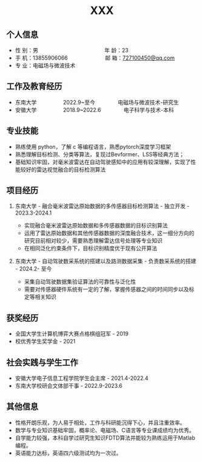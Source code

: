  <center>
     <h1>XXX</h1>
 </center>

## 个人信息 

* 性 别：男&emsp;&emsp;&emsp;&emsp;&emsp;&emsp;&emsp;&emsp;&emsp;&emsp;&emsp;&emsp;&ensp;年 龄：23  
* 手 机：13855906066 &emsp;&emsp;&emsp;&emsp;&emsp;&emsp;&ensp;  邮 箱：727100450@qq.com    
* 专 业：电磁场与微波技术 &emsp;&emsp;&emsp;&emsp;&emsp; 

## 工作及教育经历
       
* 东南大学&emsp;&emsp;&emsp;&emsp;&emsp;2022.9~至今&emsp;&emsp;&emsp;&emsp; 电磁场与微波技术-研究生         
* 安徽大学&emsp;&emsp;&emsp;&emsp;&emsp;2018.9~2022.6&emsp;&emsp;&emsp;&emsp; 电子科学与技术-本科  

## 专业技能

* 熟练使用 python，了解 c 等编程语言，熟悉pytorch深度学习框架
* 熟悉理解目标检测、分类等算法，复现过Bevformer、LSS等经典方法；
* 基础知识牢固，对毫米波雷达在自动驾驶感知中的应用有较深理解，实现了性能较好的雷达视觉融合的目标检测算法

## 项目经历

1. 东南大学 - 融合毫米波雷达原始数据的多传感器目标检测算法 - 独立开发 - 2023.3-2024.1
    * 实现融合毫米波雷达原始数据和多传感器数据的目标识别算法
    * 运用了雷达原始数据和其他传感器数据的深度融合技术，这一细分方向的研究目前相对较少，需要熟悉理解雷达信号处理等专业知识
    * 在相同泛化约束条件下，目标识别精度优于现有公开算法
  

2. 东南大学 - 自动驾驶数采系统的搭建以及路测数据采集 - 负责数采系统的搭建 - 2024.2- 至今 
    * 采集自动驾驶数据集验证算法的可靠性与泛化性 
    * 需要对传感器硬件系统有一定的了解，掌握传感器之间的时间同步以及标定等相关知识


## 获奖经历
* 全国大学生计算机博弈大赛点格棋组冠军 - 2019
* 校优秀学生奖学金 - 2021

## 社会实践与学生工作
* 安徽大学电子信息工程学院学生会主席 - 2021.4-2022.4
* 东南大学校研会文体部干事 - 2022.9-2023.6

## 其他信息 
* 性格开朗乐观，为人易于相处，工作与科研能沉得下心，并且注重效率。 
* 数学与专业知识基础牢固，概率论、电磁场、C语言等专业课成绩均为优秀。  
* 自学能力较强，本科自学过研究生知识FDTD算法并能较为熟练运用于Matlab编程。  
* 英语能力达标，英语四六级测试均为一次过。



